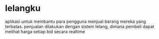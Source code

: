 # lelangku
aplikasi untuk membantu para pengguna menjual barang mereka yang terbatas. penjualan dilakukan dengan sistem lelang, dimana pembeli dapat melihat harga setiap bid secara realtime
